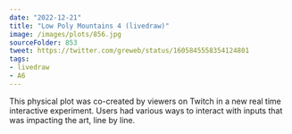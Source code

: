 ```yaml
---
date: "2022-12-21"
title: "Low Poly Mountains 4 (livedraw)"
image: /images/plots/856.jpg
sourceFolder: 853
tweet: https://twitter.com/greweb/status/1605845558354124801
tags:
- livedraw
- A6
---
```


This physical plot was co-created by viewers on Twitch in a new real time interactive experiment. Users had various ways to interact with inputs that was impacting the art, line by line.